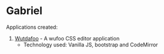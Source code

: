 # Gabriel

Applications created:
1. [Wutdafoo](https://crescendogabriel.github.io/wu-t-da-foo/) - A wufoo CSS editor application
    - Technology used: Vanilla JS, bootstrap and CodeMirror
